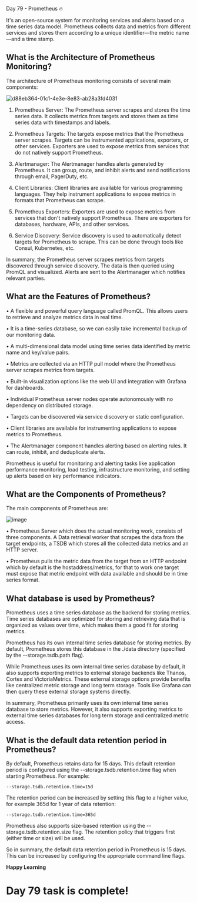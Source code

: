Day 79 - Prometheus 🔥

It's an open-source system for monitoring services and alerts based on a time series data model. Prometheus collects data and metrics from different services and stores them according to a unique identifier—the metric name—and a time stamp.

## What is the Architecture of Prometheus Monitoring?

The architecture of Prometheus monitoring consists of several main components:

![d88eb364-01c1-4e3e-8e83-ab28a3fd4031](https://github.com/Chaitannyaa/90DaysOfDevOps/assets/117350787/0d8ad834-c5a6-463e-b689-39b5b862a55e)

1. Prometheus Server: The Prometheus server scrapes and stores the time series data. It collects metrics from targets and stores them as time series data with timestamps and labels. 

2. Prometheus Targets: The targets expose metrics that the Prometheus server scrapes. Targets can be instrumented applications, exporters, or other services. Exporters are used to expose metrics from services that do not natively support Prometheus.

3. Alertmanager: The Alertmanager handles alerts generated by Prometheus. It can group, route, and inhibit alerts and send notifications through email, PagerDuty, etc. 

4. Client Libraries: Client libraries are available for various programming languages. They help instrument applications to expose metrics in formats that Prometheus can scrape.

5. Prometheus Exporters: Exporters are used to expose metrics from services that don't natively support Prometheus. There are exporters for databases, hardware, APIs, and other services.

6. Service Discovery: Service discovery is used to automatically detect targets for Prometheus to scrape. This can be done through tools like Consul, Kubernetes, etc.

In summary, the Prometheus server scrapes metrics from targets discovered through service discovery. The data is then queried using PromQL and visualized. Alerts are sent to the Alertmanager which notifies relevant parties.

## What are the Features of Prometheus?

• A flexible and powerful query language called PromQL. This allows users to retrieve and analyze metrics data in real time.

• It is a time-series database, so we can easily take incremental backup of our monitoring data.

• A multi-dimensional data model using time series data identified by metric name and key/value pairs. 

• Metrics are collected via an HTTP pull model where the Prometheus server scrapes metrics from targets.

• Built-in visualization options like the web UI and integration with Grafana for dashboards.

• Individual Prometheus server nodes operate autonomously with no dependency on distributed storage.

• Targets can be discovered via service discovery or static configuration.

• Client libraries are available for instrumenting applications to expose metrics to Prometheus.

• The Alertmanager component handles alerting based on alerting rules. It can route, inhibit, and deduplicate alerts.

Prometheus is useful for monitoring and alerting tasks like application performance monitoring, load testing, infrastructure monitoring, and setting up alerts based on key performance indicators.

## What are the Components of Prometheus?

The main components of Prometheus are:

![image](https://github.com/Chaitannyaa/90DaysOfDevOps/assets/117350787/ce6044b5-c438-4458-8d4c-436745d0e09f)

• Prometheus Server which does the actual monitoring work, consists of three components. A Data retrieval worker that scrapes the data from the target endpoints, a TSDB which stores all the collected data metrics and an HTTP server.

• Prometheus pulls the metric data from the target from an HTTP endpoint which by default is the hostaddress/metrics, for that to work one target must expose that metric endpoint with data available and should be in time series format.

## What database is used by Prometheus?

Prometheus uses a time series database as the backend for storing metrics. Time series databases are optimized for storing and retrieving data that is organized as values over time, which makes them a good fit for storing metrics.

Prometheus has its own internal time series database for storing metrics. By default, Prometheus stores this database in the ./data directory (specified by the --storage.tsdb.path flag).

While Prometheus uses its own internal time series database by default, it also supports exporting metrics to external storage backends like Thanos, Cortex and VictoriaMetrics. These external storage options provide benefits like centralized metric storage and long term storage. Tools like Grafana can then query these external storage systems directly.

In summary, Prometheus primarily uses its own internal time series database to store metrics. However, it also supports exporting metrics to external time series databases for long term storage and centralized metric access.

## What is the default data retention period in Prometheus?

 By default, Prometheus retains data for 15 days. This default retention period is configured using the --storage.tsdb.retention.time flag when starting Prometheus. For example:

`--storage.tsdb.retention.time=15d`

The retention period can be increased by setting this flag to a higher value, for example 365d for 1 year of data retention:

`--storage.tsdb.retention.time=365d`

Prometheus also supports size-based retention using the --storage.tsdb.retention.size flag. The retention policy that triggers first (either time or size) will be used.

So in summary, the default data retention period in Prometheus is 15 days. This can be increased by configuring the appropriate command line flags.

**Happy Learning**

# Day 79 task is complete!
